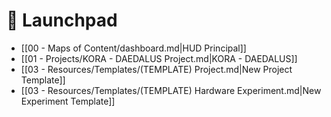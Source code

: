 # 🚀 Launchpad

- [[00 - Maps of Content/dashboard.md|HUD Principal]]
- [[01 - Projects/KORA - DAEDALUS Project.md|KORA - DAEDALUS]]
- [[03 - Resources/Templates/(TEMPLATE) Project.md|New Project Template]]
- [[03 - Resources/Templates/(TEMPLATE) Hardware Experiment.md|New Experiment Template]]
